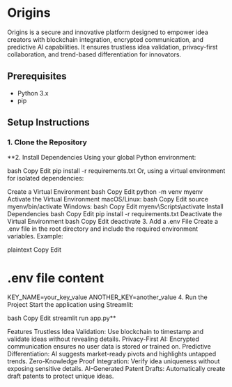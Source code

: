 # Origins

Origins is a secure and innovative platform designed to empower idea creators with blockchain integration, encrypted communication, and predictive AI capabilities. It ensures trustless idea validation, privacy-first collaboration, and trend-based differentiation for innovators.


## Prerequisites

- Python 3.x
- pip

## Setup Instructions

### 1. Clone the Repository
**2. Install Dependencies
Using your global Python environment:

bash
Copy
Edit
pip install -r requirements.txt
Or, using a virtual environment for isolated dependencies:

Create a Virtual Environment
bash
Copy
Edit
python -m venv myenv
Activate the Virtual Environment
macOS/Linux:
bash
Copy
Edit
source myenv/bin/activate
Windows:
bash
Copy
Edit
myenv\Scripts\activate
Install Dependencies
bash
Copy
Edit
pip install -r requirements.txt
Deactivate the Virtual Environment
bash
Copy
Edit
deactivate
3. Add a .env File
Create a .env file in the root directory and include the required environment variables. Example:

plaintext
Copy
Edit
# .env file content
KEY_NAME=your_key_value
ANOTHER_KEY=another_value
4. Run the Project
Start the application using Streamlit:

bash
Copy
Edit
streamlit run app.py**

Features
Trustless Idea Validation: Use blockchain to timestamp and validate ideas without revealing details.
Privacy-First AI: Encrypted communication ensures no user data is stored or trained on.
Predictive Differentiation: AI suggests market-ready pivots and highlights untapped trends.
Zero-Knowledge Proof Integration: Verify idea uniqueness without exposing sensitive details.
AI-Generated Patent Drafts: Automatically create draft patents to protect unique ideas.


